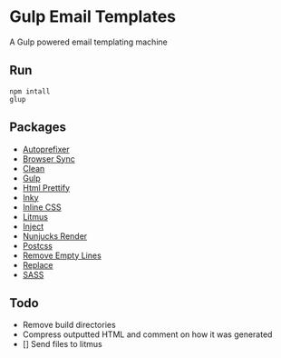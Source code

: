 # Gulp Email Templates

A Gulp powered email templating machine

## Run

```
npm intall
glup
```

## Packages

- [Autoprefixer](https://github.com/postcss/autoprefixer)
- [Browser Sync](https://github.com/BrowserSync/browser-sync)
- [Clean](https://github.com/peter-vilja/gulp-clean)
- [Gulp](https://github.com/gulpjs/gulp)
- [Html Prettify](https://github.com/colynb/gulp-html-prettify)
- [Inky](https://github.com/foundation/inky)
- [Inline CSS](https://github.com/jonkemp/gulp-inline-css)
- [Litmus](https://github.com/jeremypeter/gulp-litmus)
- [Inject](https://github.com/klei/gulp-inject)
- [Nunjucks Render](https://github.com/carlosl/gulp-nunjucks-render)
- [Postcss](https://github.com/postcss/gulp-postcss)
- [Remove Empty Lines](https://github.com/danielhusar/gulp-remove-empty-lines)
- [Replace](https://github.com/lazd/gulp-replace)
- [SASS](https://github.com/dlmanning/gulp-sass)

## Todo

- Remove build directories
- Compress outputted HTML and comment on how it was generated
- [] Send files to litmus
